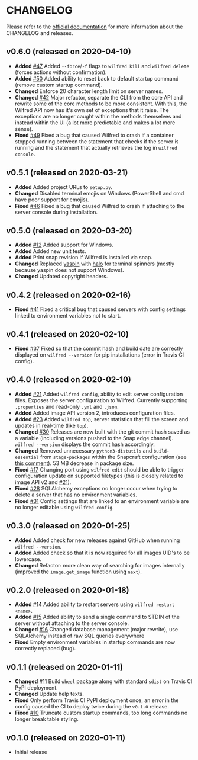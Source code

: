# CHANGELOG

Please refer to the [official documentation](https://docs.wilfredproject.org/en/latest/development/) for more information about the CHANGELOG and releases.

## v0.6.0 (released on 2020-04-10)

* **Added** [#47](https://github.com/wilfred-dev/wilfred/issues/47) Added `--force`/`-f` flags to `wilfred kill` and `wilfred delete` (forces actions without confirmation).
* **Added** [#50](https://github.com/wilfred-dev/wilfred/issues/50) Added ability to reset back to default startup command (remove custom startup command).
* **Changed** Enforce 20 character length limit on server names.
* **Changed** [#42](https://github.com/wilfred-dev/wilfred/issues/42) Major refactor, separate the CLI from the core API and rewrite some of the core methods to be more consistent. With this, the Wilfred API now has it's own set of exceptions that it raise. The exceptions are no longer caught within the methods themselves and instead within the UI (a lot more predictable and makes a lot more sense).
* **Fixed** [#49](https://github.com/wilfred-dev/wilfred/issues/49) Fixed a bug that caused Wilfred to crash if a container stopped running between the statement that checks if the server is running and the statement that actually retrieves the log in `wilfred console`.

## v0.5.1 (released on 2020-03-21)

* **Added** Added project URLs to `setup.py`.
* **Changed** Disabled terminal emojis on Windows (PowerShell and cmd have poor support for emojis).
* **Fixed** [#46](https://github.com/wilfred-dev/wilfred/issues/46) Fixed a bug that caused Wilfred to crash if attaching to the server console during installation.

## v0.5.0 (released on 2020-03-20)

* **Added** [#12](https://github.com/wilfred-dev/wilfred/issues/12) Added support for Windows.
* **Added** Added new unit tests.
* **Added** Print snap revision if Wilfred is installed via snap.
* **Changed** Replaced [yaspin](https://pypi.org/project/yaspin/) with [halo](https://pypi.org/project/halo/) for terminal spinners (mostly because yaspin does not support Windows).
* **Changed** Updated copyright headers.

## v0.4.2 (released on 2020-02-16)

* **Fixed** [#41](https://github.com/wilfred-dev/wilfred/issues/41) Fixed a critical bug that caused servers with config settings linked to environment variables not to start.

## v0.4.1 (released on 2020-02-10)

* **Fixed** [#37](https://github.com/wilfred-dev/wilfred/issues/37) Fixed so that the commit hash and build date are correctly displayed on `wilfred --version` for pip installations (error in Travis CI config).

## v0.4.0 (released on 2020-02-10)

* **Added** [#21](https://github.com/wilfred-dev/wilfred/issues/21) Added `wilfred config`, ability to edit server configuration files. Exposes the server configuration to Wilfred. Currently supporting `.properties` and read-only `.yml` and `.json`.
* **Added** Added image API version 2, introduces configuration files.
* **Added** [#23](https://github.com/wilfred-dev/wilfred/issues/23) Added `wilfred top`, server statistics that fill the screen and updates in real-time (like `top`).
* **Changed** [#30](https://github.com/wilfred-dev/wilfred/issues/30) Releases are now built with the git commit hash saved as a variable (including versions pushed to the Snap edge channel). `wilfred --version` displays the commit hash accordingly.
* **Changed** Removed unnecessary `python3-distutils` and `build-essential` from `stage-packages` within the Snapcraft configuration (see [this comment](https://github.com/wilfred-dev/wilfred/issues/30#issuecomment-581396779)). 53 MB decrease in package size.
* **Fixed** [#17](https://github.com/wilfred-dev/wilfred/issues/17) Changing port using `wilfred edit` should be able to trigger configuration update on supported filetypes (this is closely related to image API v2 and [#21](https://github.com/wilfred-dev/wilfred/issues/21)).
* **Fixed** [#28](https://github.com/wilfred-dev/wilfred/issues/28) SQLAlchemy exceptions no longer occur when trying to delete a server that has no environment variables.
* **Fixed** [#31](https://github.com/wilfred-dev/wilfred/issues/31) Config settings that are linked to an environment variable are no longer editable using `wilfred config`.

## v0.3.0 (released on 2020-01-25)

* **Added** Added check for new releases against GitHub when running `wilfred --version`.
* **Added** Added check so that it is now required for all images UID's to be lowercase.
* **Changed** Refactor: more clean way of searching for images internally (improved the `image.get_image` function using `next`).

## v0.2.0 (released on 2020-01-18)

* **Added** [#14](https://github.com/wilfred-dev/wilfred/issues/14) Added ability to restart servers using `wilfred restart <name>`.
* **Added** [#15](https://github.com/wilfred-dev/wilfred/issues/15) Added ability to send a single command to STDIN of the server without attaching to the server console.
* **Changed** [#16](https://github.com/wilfred-dev/wilfred/issues/16) Changed database management (major rewrite), use SQLAlchemy instead of raw SQL queries everywhere
* **Fixed** Empty environment variables in startup commands are now correctly replaced (bug).

## v0.1.1 (released on 2020-01-11)

* **Changed** [#11](https://github.com/wilfred-dev/wilfred/issues/11) Build `wheel` package along with standard `sdist` on Travis CI PyPI deployment.
* **Changed** Update help texts.
* **Fixed** Only perform Travis CI PyPI deployment once, an error in the config caused the CI to deploy twice during the `v0.1.0` release.
* **Fixed** [#10](https://github.com/wilfred-dev/wilfred/issues/10) Truncate custom startup commands, too long commands no longer break table styling.

## v0.1.0 (released on 2020-01-11)

* Initial release
